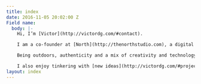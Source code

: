 ```yaml
---
title: index
date: 2016-11-05 20:02:00 Z
Field name:
  body: |-
    Hi, I’m [Victor](http://victordg.com/#contact).

    I am a co-founder at [North](http://thenorthstudio.com), a digital product studio from Barcelona.

    Being outdoors, authenticity and a mix of creativity and technology turn me on.

    I also enjoy tinkering with [new ideas](http://victordg.com/#projects) on my free time.
layout: index
---
```


